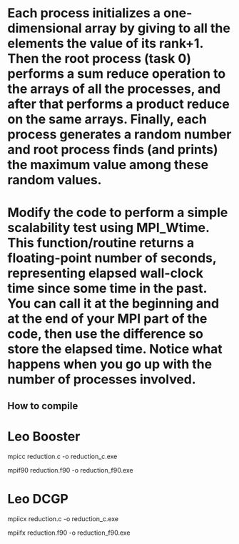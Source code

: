 # Each process initializes a one-dimensional array by giving to all the elements the value of its rank+1. Then the root process (task 0) performs a sum reduce operation to the arrays of all the processes, and after that performs a product reduce on the same arrays. Finally, each process generates a random number and root process finds (and prints) the maximum value among these random values.
# Modify the code to perform a simple scalability test using MPI_Wtime. This function/routine returns a floating-point number of seconds, representing elapsed wall-clock time since some time in the past. You can call it at the beginning and at the end of your MPI part of the code, then use the difference so store the elapsed time. Notice what happens when you go up with the number of processes involved.

## How to compile

# Leo Booster
mpicc reduction.c -o reduction_c.exe

mpif90 reduction.f90 -o reduction_f90.exe

# Leo DCGP
mpiicx reduction.c -o reduction_c.exe

mpiifx reduction.f90 -o reduction_f90.exe
